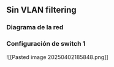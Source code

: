 
## Sin VLAN filtering

### Diagrama de la red


### Configuración de switch 1

![[Pasted image 20250402185848.png]]